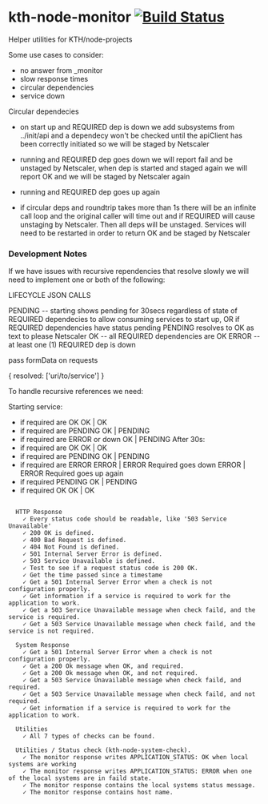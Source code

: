 # kth-node-monitor [![Build Status](https://travis-ci.org/jhsware/kth-node-monitor.svg?branch=master)](https://travis-ci.org/jhsware/kth-node-monitor)

Helper utilities for KTH/node-projects

Some use cases to consider:

- no answer from \_monitor
- slow response times
- circular dependencies
- service down

Circular dependecies

- on start up and REQUIRED dep is down
  we add subsystems from ../init/api and a dependecy won't be checked
  until the apiClient has been correctly initiated so we will be staged
  by Netscaler

- running and REQUIRED dep goes down
  we will report fail and be unstaged by Netscaler, when dep is started and
  staged again we will report OK and we will be staged by Netscaler again

- running and REQUIRED dep goes up again

- if circular deps and roundtrip takes more than 1s
  there will be an infinite call loop and the original caller will time out
  and if REQUIRED will cause unstaging by Netscaler. Then all deps will be unstaged.
  Services will need to be restarted in order to return OK and be staged by Netscaler

### Development Notes

If we have issues with recursive rependencies that resolve slowly we will need to implement one or both of the following:

LIFECYCLE JSON CALLS

PENDING -- starting shows pending for 30secs regardless of state of REQUIRED dependecies
to allow consuming services to start up, OR if REQUIRED dependencies have status pending
PENDING resolves to OK as text to please Netscaler
OK -- all REQUIRED dependencies are OK
ERROR -- at least one (1) REQUIRED dep is down

pass formData on requests

{
resolved: ['uri/to/service']
}

To handle recursive references we need:

Starting service:

- if required are OK OK | OK
- if required are PENDING OK | PENDING
- if required are ERROR or down OK | PENDING
  After 30s:
- if required are OK OK | OK
- if required are PENDING OK | PENDING
- if required are ERROR ERROR | ERROR
  Required goes down ERROR | ERROR
  Required goes up again
- if required PENDING OK | PENDING
- if required OK OK | OK

```text

  HTTP Response
    ✓ Every status code should be readable, like '503 Service Unavailable'
    ✓ 200 OK is defined.
    ✓ 400 Bad Request is defined.
    ✓ 404 Not Found is defined.
    ✓ 501 Internal Server Error is defined.
    ✓ 503 Service Unavailable is defined.
    ✓ Test to see if a request status code is 200 OK.
    ✓ Get the time passed since a timestame
    ✓ Get a 501 Internal Server Error when a check is not configuration properly.
    ✓ Get information if a service is required to work for the application to work.
    ✓ Get a 503 Service Unavailable message when check faild, and the service is required.
    ✓ Get a 503 Service Unavailable message when check faild, and the service is not required.

  System Response
    ✓ Get a 501 Internal Server Error when a check is not configuration properly.
    ✓ Get a 200 Ok message when OK, and required.
    ✓ Get a 200 Ok message when OK, and not required.
    ✓ Get a 503 Service Unavailable message when check faild, and required.
    ✓ Get a 503 Service Unavailable message when check faild, and not required.
    ✓ Get information if a service is required to work for the application to work.

  Utilities
    ✓ All 7 types of checks can be found.

  Utilities / Status check (kth-node-system-check).
    ✓ The monitor response writes APPLICATION_STATUS: OK when local systems are working
    ✓ The monitor response writes APPLICATION_STATUS: ERROR when one of the local systems are in faild state.
    ✓ The monitor response contains the local systems status message.
    ✓ The monitor response contains host name.

```
